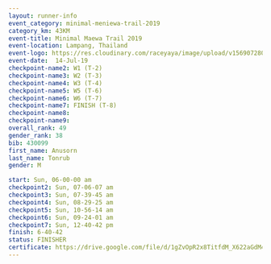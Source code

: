 ```yaml
---
layout: runner-info 
event_category: minimal-meniewa-trail-2019 
category_km: 43KM 
event-title: Minimal Maewa Trail 2019 
event-location: Lampang, Thailand 
event-logo: https://res.cloudinary.com/raceyaya/image/upload/v1569072805/logo/minimal-trail_ktnvsp.jpg 
event-date:  14-Jul-19 
checkpoint-name2: W1 (T-2) 
checkpoint-name3: W2 (T-3) 
checkpoint-name4: W3 (T-4) 
checkpoint-name5: W5 (T-6) 
checkpoint-name6: W6 (T-7) 
checkpoint-name7: FINISH (T-8) 
checkpoint-name8: 
checkpoint-name9: 
overall_rank: 49
gender_rank: 38
bib: 430099
first_name: Anusorn
last_name: Tonrub
gender: M

start: Sun, 06-00-00 am
checkpoint2: Sun, 07-06-07 am
checkpoint3: Sun, 07-39-45 am
checkpoint4: Sun, 08-29-25 am
checkpoint5: Sun, 10-56-14 am
checkpoint6: Sun, 09-24-01 am
checkpoint7: Sun, 12-40-42 pm
finish: 6-40-42
status: FINISHER
certificate: https://drive.google.com/file/d/1gZvOpR2x8TitfdM_X622aGdM4OwJ1OF8/view?usp=sharing
---
```

